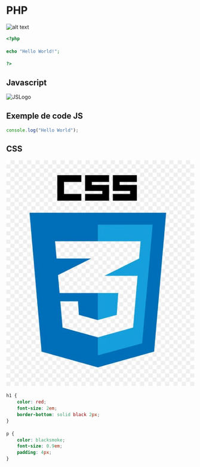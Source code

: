 # PHP
![alt text](https://upload.wikimedia.org/wikipedia/commons/2/27/PHP-logo.svg "Logo PHP")

```php
<?php

echo "Hello World!";

?>
```

## Javascript
![JSLogo](https://upload.wikimedia.org/wikipedia/commons/thumb/6/6a/JavaScript-logo.png/640px-JavaScript-logo.png)

## Exemple de code JS

```javascript
console.log("Hello World");
```

## CSS 

![alt text](css.jpg)

``` CSS
h1 { 
    color: red; 
    font-size: 2em; 
    border-bottom: solid black 2px; 
}

p {
    color: blacksmoke;
    font-size: 0.9em;
    padding: 4px;
}
```
